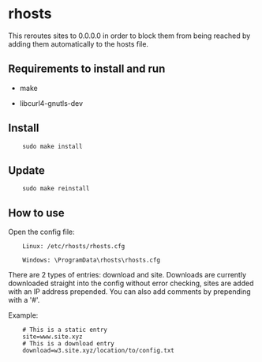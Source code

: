 # rhosts

This reroutes sites to 0.0.0.0 in order to block them from being reached by adding them automatically to the hosts file.   

## Requirements to install and run

- make

- libcurl4-gnutls-dev

## Install

        sudo make install

## Update

        sudo make reinstall

## How to use

Open the config file:    

        Linux: /etc/rhosts/rhosts.cfg

        Windows: \ProgramData\rhosts\rhosts.cfg


There are 2 types of entries: download and site. Downloads are currently downloaded straight into the config without error checking, sites are added with an IP address prepended. You can also add comments by prepending with a '#'.    

Example:    

        # This is a static entry
        site=www.site.xyz
        # This is a download entry
        download=w3.site.xyz/location/to/config.txt
